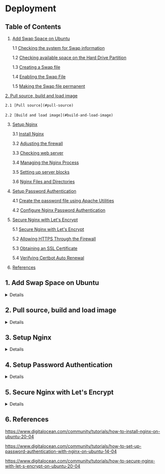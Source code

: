 # Deployment

## Table of Contents

1.  [Add Swap Space on Ubuntu](#add-swap-space-on-ubuntu)

    1.1 [Checking the system for Swap information](#checking-the-system-for-swap-information)

    1.2 [Checking available space on the Hard Drive Partition](#checking-available-space-on-the-hard-drive-partition)

    1.3 [Creating a Swap file](#creating-a-swap-file)

    1.4 [Enabling the Swap File](#enabling-the-swap-file)

    1.5 [Making the Swap file permanent](#making-the-swap-file-permanent)

[2. Pull source, build and load image](#pullsource,buildandloadimage)

    2.1 [Pull source](#pull-source)

    2.2 [Build and load image](#build-and-load-image)

3.  [Setup Nginx](#setupnginx)

    3.1 [Install Nginx](#install-nginx)

    3.2 [Adjusting the firewall](#adjusting-the-firewall)

    3.3 [Checking web server](#checking-web-server)

    3.4 [Managing the Nginx Process](#managing-the-nginx-process)

    3.5 [Setting up server blocks](#setting-up-server-blocks)

    3.6 [Nginx Files and Directories](#nginx-files-and-directories)

4.  [Setup Password Authentication](#setuppasswordauthentication)

    4.1 [Create the password file using Apache Utilities](#create-the-password-file-using-apache-utilities)

    4.2 [Configure Nginx Password Authentication](#configure-nginx-password-authentication)

5.  [Secure Nginx with Let's Encrypt](#secure-nginx-with-let's-encrypt)

    5.1 [Secure Nginx with Let's Encrypt](#secure-nginx-with-let's-encrypt)

    5.2 [Allowing HTTPS Through the Firewall](#allowing-https-through-the-firewall)

    5.3 [Obtaining an SSL Certificate](#obtaining-an-ssl-certificate)

    5.4 [Verifying Certbot Auto Renewal](#verifying-certbot-auto-renewal)

6.  [References](#references)

## 1. Add Swap Space on Ubuntu

<details>

- Swap is a portion of hard drive storage that has been set aside for the operating system to temporarily store data that it can no longer hold in RAM.
- This lets you increase the amount of information that your server can keep in its working memory.

### 1.1 Checking the system for Swap information

- Can see if the system has any configuration swap by typing: `sudo swapon --show`

  - If you don't get back any output, your system doesn't have swap space available.

- Can verify that there is no active swap using the `free` utility: `free -h`

```
Output
              total        used        free      shared  buff/cache   available
Mem:          981Mi       122Mi       647Mi       0.0Ki       211Mi       714Mi
Swap:            0B          0B          0B
```

### 1.2 Checking available space on the Hard Drive Partition

- Before we create our swap file, we'll check our current disk usage to make sure enough space: `df -h`

```
Output
Filesystem      Size  Used Avail Use% Mounted on
udev            474M     0  474M   0% /dev
tmpfs            99M  932K   98M   1% /run
/dev/vda1        25G  1.4G   23G   7% /
tmpfs           491M     0  491M   0% /dev/shm
tmpfs           5.0M     0  5.0M   0% /run/lock
tmpfs           491M     0  491M   0% /sys/fs/cgroup
/dev/vda15      105M  3.9M  101M   4% /boot/efi
/dev/loop0       55M   55M     0 100% /snap/core18/1705
/dev/loop1       69M   69M     0 100% /snap/lxd/14804
/dev/loop2       28M   28M     0 100% /snap/snapd/7264
tmpfs            99M     0   99M   0% /run/user/1000
```

- The device with `/` in the `Mounted on` is dish. We have plenty of space available.

### 1.3 Creating a Swap file

- We can create a `swapfile` in our root (`/`) directory with the `fallocate` program.

  `sudo fallocate -l <1G> /swapfile`

- Verify that the correct amount of space was reserved: `ls -lh /swapfile`

  ```
  Output
  -rw-r--r-- 1 root root 1.0G Nov  1 02:34 /swapfile
  ```

### 1.4 Enabling the Swap File

- Make the file only accessible to **root**: `sudo chmod 600 /swapfile`
- Verify the permissions change: `ls -lh /swapfile`

  ```
  Output
  -rw------- 1 root root 1.0G Nov  1 02:34 /swapfile
  ```

- Mark the file as swap space: `sudo mkswap /swapfile`

  ```
  Output
  Setting up swapspace version 1, size = 1024 MiB (1073737728 bytes)
  no label, UUID=6e965805-2ab9-450f-aed6-577e74089dbf
  ```

- Enable the swap file, allowing our system to start using it: `sudo swapon /swapfile`

- Verify that the swap is available: `sudo swapon --show`

  ```
  Output

  NAME TYPE SIZE USED PRIO
  /swapfile file 1024M 0B -2
  ```

### 1.5 Making the Swap file permanent

- Our recent changes have enabled the swap file for the current session. If we reboot, the server will not retain the swap settings automatically.
- We can change this by adding the swap file to our `/etc/fstab` file.

- Back up the `/etc/fstab` file in case anything goes wrong: `sudo cp /etc/fstab /etc/fstab.bak`

- Add the swap file information to the end of your `/etc/fstab`: `echo '/swapfile none swap sw 0 0' | sudo tee -a /etc/fstab`

</details>

## 2. Pull source, build and load image

<details>

### 2.1 Pull source

- If you currently have password-based access to a server, you can copy your public key to it by issuing this command:
  `ssh-copy-id -i <identity_file> <remote_server>`

- Clone source using web url: `git clone <HTTPS_URL>`

- Enter username and password = Personal access tokens

### 2.2 Build and load image

- Build image with `--platform linux/amd64`:

  `docker build -t <image_name:tag> .`

  - If you have `docker-compose.yml` file, run: `docker compose build`

- Load image:

  `docker save <image_name:tag> | ssh <remote_server> sudo docker load`

- Run container:

  `docker run -d -p <port_host:port_container> --name <container_name> <image_name:tag>`

  - If you have `docker-compose.yml` file, run: `docker compose up -d`

</details>

## 3. Setup Nginx

<details>

### 3.1 Install Nginx

```
sudo apt update
sudo apt install nginx
```

### 3.2 Adjusting the firewall

- Before testing Nginx, the firewall software needs to be adjusted to allow access to the service.
- UFW (Uncomplicated Firewall) is a configuration tool, included by default within Ubuntu. It provides a streamlined interface for configuring common firewall use cases via the command line.

- Get list of the application profiles: `sudo ufw app list`

```
Output
Available applications:
  Nginx Full           # This profile opens both port 80 (normal) and port 443 (TLS/SSL)
  Nginx HTTP           # This profile opens only port 80
  Nginx HTTPS          # This profile opens only port 443
  OpenSSH
```

- Verify UFW status: `sudo ufw status`

```
Output
Status: active

To                         Action      From
--                         ------      ----
OpenSSH                    ALLOW       Anywhere
Nginx HTTP                 ALLOW       Anywhere
OpenSSH (v6)               ALLOW       Anywhere (v6)
Nginx HTTP (v6)            ALLOW       Anywhere (v6)
```

### 3.3 Checking web server

- To make sure the service is running by typing: `systemctl status nginx` or `sudo service nginx status`

```
Output
● nginx.service - A high performance web server and a reverse proxy server
   Loaded: loaded (/lib/systemd/system/nginx.service; enabled; vendor preset: enabled)
   Active: active (running) since Fri 2020-04-20 16:08:19 UTC; 3 days ago
     Docs: man:nginx(8)
 Main PID: 2369 (nginx)
    Tasks: 2 (limit: 1153)
   Memory: 3.5M
   CGroup: /system.slice/nginx.service
           ├─2369 nginx: master process /usr/sbin/nginx -g daemon on; master_process on;
           └─2380 nginx: worker process
```

- Enter server's IP address, you can access the default Nginx landing page. `http://your_server_ip`

<div style="text-align: center">
    <img src="./image-1.png" />
</div>

### 3.4 Managing the Nginx Process

- To stop web server: `sudo systemctl stop nginx` or `sudo service nginx stop`
- To start web server: `sudo systemctl start nginx` or `sudo service nginx start`
- To stop and restart: `sudo systemctl restart nginx` or `sudo service nginx restart`

### 3.5 Setting up server blocks

- When using the Nginx web server, **_server blocks_** (similar to virtual hosts in Apache) can be used to encapsulate configuration details and host more than one domain from a single server.
- In order for Nginx to serve contents, it's necessary to create a server block with the correct directives.

  `sudo nano /etc/nginx/sites-available/your_domain` **_(sudo nano /etc/nginx/sites-available/drive.noary.dev.exelab.asia)_**

- Create configuration block

```
Example: /etc/nginx/sites-available/drive.noary.dev.exelab.asia

server {
  server_name drive.noary.dev.exelab.asia www.drive.noary.dev.exelab.asia;

  proxy_set_header  Host $host;
  proxy_set_header  X-Forwarded-For $proxy_add_x_forwarded_for;
  proxy_set_header  X-Forwarded-Proto $scheme;
  # proxy_set_header  X-Forwarded-Ssl on;
  proxy_set_header  X-Forwarded-Port $server_port;
  proxy_set_header  X-Forwarded-Host $host;

  location / {
    proxy_pass http://0.0.0.0:4000;
  }

  proxy_busy_buffers_size   512k;
  proxy_buffers   4 512k;
  proxy_buffer_size   256k;


  listen [::]:443 ssl ipv6only=on; # managed by Certbot
  listen 443 ssl http2; # managed by Certbot
  ssl_certificate /etc/letsencrypt/live/drive.noary.dev.exelab.asia/fullchain.pem; # managed by Certbot
  ssl_certificate_key /etc/letsencrypt/live/drive.noary.dev.exelab.asia/privkey.pem; # managed by Certbot
  include /etc/letsencrypt/options-ssl-nginx.conf; # managed by Certbot
  ssl_dhparam /etc/letsencrypt/ssl-dhparams.pem; # managed by Certbot

}

server {
  if ($host = drive.noary.dev.exelab.asia) {
    return 301 https://$host$request_uri;
  } # managed by Certbot


  server_name drive.noary.dev.exelab.asia www.drive.noary.dev.exelab.asia;
  listen 80;
  return 404; # managed by Certbot
}

```

- Let's enable the file by creating a link from it to the `sites-enabled` directory, which Nginx reads from during startup

  `sudo ln -s /etc/nginx/sites-available/your_domain /etc/nginx/sites-enabled/` **_(sudo ln -s /etc/nginx/sites-available/drive.noary.dev.exelab.asia /etc/nginx/sites-enabled/)_**

  - Two server blocks are now enabled
    - `your_domain`: Will respond to requests for `your_domain` or `www.your_domain`
    - `default`: Will respond to any request on port 80 that do not match the other two blocks (Can be deleted)

- Test to make sure that there are no syntax errors in any of your Nginx files: `sudo nginx -t`

- Restart Nginx to enable your changes: `sudo systemctl restart nginx` or `sudo service nginx restart`

### 3.6 Nginx Files and Directories

**3.6.1. Content**

- `/var/www/html`: The actual web content, which by default only consists of the default Nginx page. This can changed by Nginx configuration files

**3.6.2. Server configuration**

- `/etc/nginx`: The Nginx configuration directory. All of the Nginx configuration files reside here.
- `/etc/nginx/nginx.conf`: The main Nginx configuration file. This can be modified to make changes to the Nginx global configuration.
- `etc/nginx/sites-available/`: The directory where per-site server blocks can be stored. Nginx will not use the configuration files in this directory unless they are linked to the `sites-enabled` directory.
- `etc/nginx/sites-enabled`: The directory where enabled per-site server blocks are stored. These are created by linking to configuration files found in the `sites-available` directory.

**3.6.3. Server logs**

- `/var/log/nginx/access.log`: Every request to web server is recorded in this log.
- `/var/log/nginx/error.log`: Any Nginx error will be record in this log.

</details>

## 4. Setup Password Authentication

<details>

### 4.1 Create the password file using Apache Utilities

- Install `apache2-utils` package:

```
sudo apt-get update
sudo apt-get install apache2-util
```

- We can use `htpasswd` command to create a password file that Nginx can use to authenticate users. We will create a hidden file for this purpose called `.htpasswd` within `/etc/nginx` configuration directory.

- Add the `-c` option to create the specified file.

  `sudo htpasswd -c /etc/nginx/.htpasswd noary` **_(username = noary)_**

- After enter, you will be asked to supply and confirm a password for the user (noary)

- View the contents of the file, we can see the username and the encrypted password: `cat /etc/nginx/htpasswd`

### 4.2 Configure Nginx Password Authentication

- We have a file with our users and passwords in a format that Nginx can read, we need to configure Nginx to check this file before serving our content
- Opening up the server block configuration file

```
Example: /etc/nginx/sites-available/drive.noary.dev.exelab.asia

server {
  ...............

  location / {
    proxy_pass http://0.0.0.0:4000;

    // Add basic authentication
    **auth_basic "Restricted Content";**
    **auth_basic_user_file /etc/apache2/.htpasswd;**
  }

  location /api/ {

    // Remove basic authentication
    proxy_pass http://0.0.0.0:4000;
  }

 .................

}
```

- Save and close the file. Restart Nginx

<div style="text-align: center">
    <img src="./image-2.png" />
</div>

</details>

## 5. Secure Nginx with Let's Encrypt

<details>

- Let's Encrypt is a Certificate Authority that provides an easy way to obtain and install free `TLS/SSL certificates`, thereby enabling encrypted HTTPS on web server.
- Use `Certbot` to obtain a free SSL certificate for Nginx on Ubuntu

### 5.1 Install Certbot

- Install Certbot and it's Nginx plugin with apt: `sudo apt install certbot python3-certbot-nginx`

### 5.2 Allowing HTTPS Through the Firewall

- See the current setting by typing: `sudo ufw status`

```
Output
Status: active

To                         Action      From
--                         ------      ----
OpenSSH                    ALLOW       Anywhere
Nginx HTTP                 ALLOW       Anywhere
OpenSSH (v6)               ALLOW       Anywhere (v6)
Nginx HTTP (v6)            ALLOW       Anywhere (v6)
```

- Allow the Nginx Full and Delete Nginx HTTP profile

```
sudo ufw allow 'Nginx Full'
sudo ufw delete allow 'Nginx HTTP'
```

- Check status: `sudo ufw status`

```
Output
Status: active

To                         Action      From
--                         ------      ----
OpenSSH                    ALLOW       Anywhere
Nginx Full                 ALLOW       Anywhere
OpenSSH (v6)               ALLOW       Anywhere (v6)
Nginx Full (v6)            ALLOW       Anywhere (v6)
```

### 5.3 Obtaining an SSL Certificate

- Run certbot with the `--nginx` plugin, using `-d` to specify the domain names we'd like the certificate to be valid for.

  `sudo certbot --nginx -d <domain> -d www.<domain>`

- Certbot will wrap up with a message the process was successful and where certificates stored.
    <div style="text-align: center">
        <img src="./image-3.png" />
    </div>

- Try reloading your website using `https://`. It should indicate that the site is properly secured, usually with a lock icon.

### 5.4 Verifying Certbot Auto-renewal

- Let's Encrypt's certificates are only valid for ninety days.
- The `certbot` package takes care of this for us by adding a systemd timer that will run twice a day and automatically renew any certificate that's within thirty days of expiration.
- Query the status of the timer with `systemctl`:

  `sudo systemctl status cerbot.timer`

    <div style="text-align: center">
      <img src="./image-4.png" />
    </div>

- To test the renewal process, you can do a dry run with `certbot`

  `sudo cerbot renew --dry-run`

    <div style="text-align: center">
      <img src="./image-5.png" />
    </div>

  - If you see no errors, you're all set. When necessary, Certbot will renew your certificates and reload Nginx to pick up the changes.
  - If the automated renewal process ever fails, Let's Encrypt will send a message to the email you specified, warning you when your certificate is about to expire.

</details>

## 6. References

https://www.digitalocean.com/community/tutorials/how-to-install-nginx-on-ubuntu-20-04

https://www.digitalocean.com/community/tutorials/how-to-set-up-password-authentication-with-nginx-on-ubuntu-14-04

https://www.digitalocean.com/community/tutorials/how-to-secure-nginx-with-let-s-encrypt-on-ubuntu-20-04
